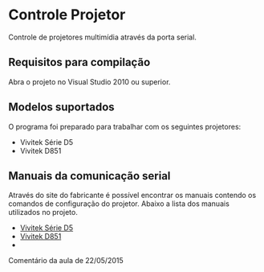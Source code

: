 # Controle Projetor

Controle de projetores multimídia através da porta serial.

## Requisitos para compilação

Abra o projeto no Visual Studio 2010 ou superior.

## Modelos suportados

O programa foi preparado para trabalhar com os seguintes projetores:

* Vivitek Série D5
* Vivitek D851

## Manuais da comunicação serial

Através do site do fabricante é possível encontrar os manuais contendo os comandos de configuração do projetor. Abaixo a lista dos manuais utilizados no projeto.

* [Vivitek Série D5](http://www.vivitekusa.com/forcedown.php?file_path=assets/pdf/&file_name=Vivitek_RS-232c_D5xx.pdf)
* [Vivitek D851](http://www.vivitekusa.com/forcedown.php?file_path=assets/pdf/&file_name=Vivitek_RS-232c_D85x.pdf)
* 
Comentário da aula de 22/05/2015

